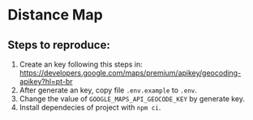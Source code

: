 # Distance Map

## Steps to reproduce:

1. Create an key following this steps in: https://developers.google.com/maps/premium/apikey/geocoding-apikey?hl=pt-br
2. After generate an key, copy file `.env.example` to `.env`.
3. Change the value of `GOOGLE_MAPS_API_GEOCODE_KEY` by generate key.
4. Install dependecies of project with `npm ci`.
